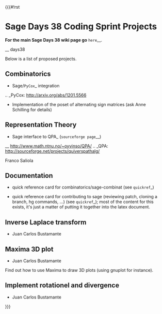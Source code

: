 {{{#!rst

Sage Days 38 Coding Sprint Projects
===================================

**For the main Sage Days 38 wiki page go** `here`__.

__ days38

Below is a list of proposed projects.

Combinatorics
-------------

* Sage/`PyCox`_ integration

.. _PyCox: http://arxiv.org/abs/1201.5566

* Implementation of the poset of alternating sign matrices (ask Anne Schilling for details)

Representation Theory
---------------------

* Sage interface to QPA_ (`sourceforge page`__)

__ http://www.math.ntnu.no/~oyvinso/QPA/
.. _QPA: http://sourceforge.net/projects/quiverspathalg/

 Franco Saliola

Documentation
-------------

* quick reference card for combinatorics/sage-combinat (see `quickref`_)

* quick reference card for contributing to sage (reviewing patch, cloning a branch, hg commands, ...) (see `quickref`_); most of the content for this exists, it's just a matter of putting it together into the latex document.

Inverse Laplace transform
-------------------------

* Juan Carlos Bustamante

Maxima 3D plot
--------------

* Juan Carlos Bustamante

Find out how to use Maxima to draw 3D plots (using gnuplot for instance).

Implement rotationel and divergence
-----------------------------------

* Juan Carlos Bustamante

}}}
